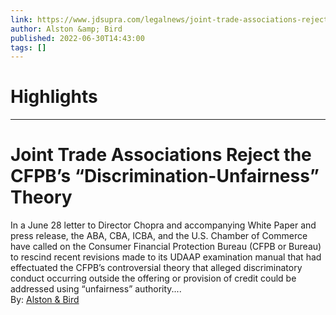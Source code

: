 ```yaml
---
link: https://www.jdsupra.com/legalnews/joint-trade-associations-reject-the-3131594/
author: Alston &amp; Bird
published: 2022-06-30T14:43:00
tags: []
---
```

# Highlights


---
# Joint Trade Associations Reject the CFPB’s “Discrimination-Unfairness” Theory
In a June 28 letter to Director Chopra and accompanying White Paper and press release, the ABA, CBA, ICBA, and the U.S. Chamber of Commerce have called on the Consumer Financial Protection Bureau (CFPB or Bureau) to rescind recent revisions made to its UDAAP examination manual that had effectuated the CFPB’s controversial theory that alleged discriminatory conduct occurring outside the offering or provision of credit could be addressed using “unfairness” authority....  
By: [Alston & Bird](https://www.jdsupra.com/profile/alston_bird/)